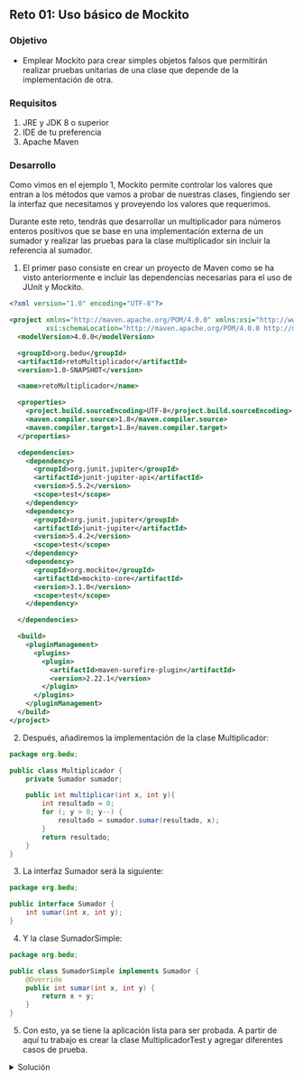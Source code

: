 ## Reto 01: Uso básico de Mockito

### Objetivo
- Emplear Mockito para crear simples objetos falsos que permitirán realizar pruebas unitarias de una clase que depende de la implementación de otra.

### Requisitos
1. JRE y JDK 8 o superior
2. IDE de tu preferencia
3. Apache Maven

### Desarrollo
Como vimos en el ejemplo 1, Mockito permite controlar los valores que entran a los métodos que vamos a probar de nuestras clases, fingiendo ser la interfaz que necesitamos y proveyendo los valores que requerimos.

Durante este reto, tendrás que desarrollar un multiplicador para números enteros positivos que se base en una implementación externa de un sumador y realizar las pruebas para la clase multiplicador sin incluir la referencia al sumador.

1. El primer paso consiste en crear un proyecto de Maven como se ha visto anteriormente e incluir las dependencias necesarias para el uso de JUnit y Mockito.
```xml
<?xml version="1.0" encoding="UTF-8"?>

<project xmlns="http://maven.apache.org/POM/4.0.0" xmlns:xsi="http://www.w3.org/2001/XMLSchema-instance"
         xsi:schemaLocation="http://maven.apache.org/POM/4.0.0 http://maven.apache.org/xsd/maven-4.0.0.xsd">
  <modelVersion>4.0.0</modelVersion>

  <groupId>org.bedu</groupId>
  <artifactId>retoMultiplicador</artifactId>
  <version>1.0-SNAPSHOT</version>

  <name>retoMultiplicador</name>

  <properties>
    <project.build.sourceEncoding>UTF-8</project.build.sourceEncoding>
    <maven.compiler.source>1.8</maven.compiler.source>
    <maven.compiler.target>1.8</maven.compiler.target>
  </properties>

  <dependencies>
    <dependency>
      <groupId>org.junit.jupiter</groupId>
      <artifactId>junit-jupiter-api</artifactId>
      <version>5.5.2</version>
      <scope>test</scope>
    </dependency>
    <dependency>
      <groupId>org.junit.jupiter</groupId>
      <artifactId>junit-jupiter</artifactId>
      <version>5.4.2</version>
      <scope>test</scope>
    </dependency>
    <dependency>
      <groupId>org.mockito</groupId>
      <artifactId>mockito-core</artifactId>
      <version>3.1.0</version>
      <scope>test</scope>
    </dependency>

  </dependencies>

  <build>
    <pluginManagement>
      <plugins>
        <plugin>
          <artifactId>maven-surefire-plugin</artifactId>
          <version>2.22.1</version>
        </plugin>
      </plugins>
    </pluginManagement>
  </build>
</project>
```

2. Después, añadiremos la implementación de la clase Multiplicador:
```java
package org.bedu;

public class Multiplicador {
    private Sumador sumador;

    public int multiplicar(int x, int y){
        int resultado = 0;
        for (; y > 0; y--) {
            resultado = sumador.sumar(resultado, x);
        }
        return resultado;
    }
}
```

3. La interfaz Sumador será la siguiente:
```java
package org.bedu;

public interface Sumador {
    int sumar(int x, int y);
}
```

4. Y la clase SumadorSimple:
```java
package org.bedu;

public class SumadorSimple implements Sumador {
    @Override
    public int sumar(int x, int y) {
        return x + y;
    }
}
```

5. Con esto, ya se tiene la aplicación lista para ser probada. A partir de aquí tu trabajo es crear la clase MultiplicadorTest y agregar diferentes casos de prueba.

<details>
	<summary>Solución</summary>
    1. Para este reto, se tendrá que crear la clase MultiplicadorTest en src/test/java, agregarle las propiedades Sumador y Multiplicador y anotarlos con @Mock e @InjectMocks, respectivamente. Además de indicarle a Mockito que configure nuestros objetos para la prueba.
    2. Para esta solución se muestran los casos de prueba para verificar multiplicando 2x2 y 4x5, quedando la clase completa:
```java
package org.bedu;

import org.junit.jupiter.api.BeforeEach;
import org.junit.jupiter.api.Test;
import org.mockito.InjectMocks;
import org.mockito.Mock;
import org.mockito.Mockito;
import org.mockito.MockitoAnnotations;

import static org.junit.jupiter.api.Assertions.*;

class MultiplicadorTest {
    @Mock
    private Sumador sumador;
    @InjectMocks
    private Multiplicador mult;

    @BeforeEach
    void setUp() {
        MockitoAnnotations.initMocks(this);
    }

    @Test
    void multiplicar2y2Test() {
        Mockito.when(sumador.sumar(Mockito.anyInt(), Mockito.anyInt())).thenReturn(4);
        int esperado = 4;

        int resultado = mult.multiplicar(2, 2);

        assertEquals(esperado, resultado);
    }

    @Test
    void multiplicar4y5Test() {
        Mockito.when(sumador.sumar(Mockito.anyInt(), Mockito.anyInt())).thenReturn(20);
        int esperado = 20;

        int resultado = mult.multiplicar(5, 4);

        assertEquals(esperado, resultado);
    }
}
```
<details>
